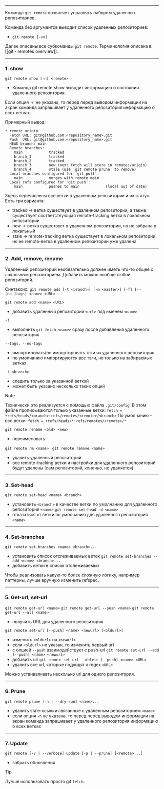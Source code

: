 ___
Команда `git remote` позволяет управлять набором удаленных репозиториев.

Команда без аргументов выводит список удаленных репозиториев:
- `git remote [-vv]`

Далее описаны все субкоманды `git remote`.
Терминология описана в [[git - remotes overview]].
___
### 1. show

`git remote show [-n] <remote>`
- Команда git remote show выводит информацию о состоянии удаленного репозитория.

Если опция `-n` не указана, то перед перед выводом информации на экран команда запрашивает у удаленного репозитория информацию о всех ветках.

Примерный вывод:
```
* remote origin
  Fetch URL: git@github.com:<repository_name>.git
  Push  URL: git@github.com:<repository_name>.git
  HEAD branch: main
  Remote branches:
    main            tracked
    branch_1        tracked
    branch_2        tracked
    branch_3        new (next fetch will store in remotes/origin)
    branch_4        stale (use 'git remote prune' to remove)
  Local branches configured for 'git pull':
    main            merges with remote main
  Local refs configured for 'git push':
    main            pushes to main            (local out of date)
```

Здесь перечислены все ветки в удаленном репозитории и их статус. Есть три варианта:
- tracked -> ветка существует в удаленном репозитории, а также существует соответствующая remote-tracking ветка в локальном репозитории
- new -> ветка существует в удаленном репозитории, но не забрана в локальный
- stale -> remote-tracking ветка существует в локальном репозитории, но ее remote-ветка в удаленном репозитории уже удалена

___
### 2. Add, remove, rename

Удаленный репозиторий необязательно должен иметь что-то общее с локальным репозиторием. Добавить можно вообще любой репозиторий.

Синтаксис:
`git remote add [-t <branch>] [-m <master>] [-f] [--[no-]tags] <name> <URL>`

`git remote add <name> <URL>`
- добавить удаленный репозиторий `<url>` под именем `<name>`

`-f`
- выполнить `git fetch <name>` сразу после добавления удаленного репозитория

`--tags, --no-tags`
- импортировать/не импортировать тэги из удаленного репозитория
- по умолчанию импортируются все тэги, но только на забираемых ветках

`-t <branch>`
- следить только за указанной веткой
- может быть указано несколько таких опций

>[!note]
>Технически это реализуется с помощью файла `.git/config`. В этом файле прописываются только указанные ветки: `fetch = +refs/heads/<branch>:refs/remotes/<remote>/<branch>`
>По умолчанию - все ветки: `fetch = +refs/heads/*:refs/remotes/<remote>/*`

`git remote rename <old> <new> `
- переименовать

`git remote rm <name> `
`git remote remove <name> `
- удалить удаленный репозиторий
- все remote-tracking ветки и настройки для удаленного репозиторий будут удалены (сам репозиторий, конечно, не удаляется)

___
### 3. Set-head

`git remote set-head <name> <branch>`
- установить `<branch>` в качестве ветки по умолчанию для удаленного репозитория `<name>`
`git remote set-head -d <name>`
- отказаться от ветки по умолчанию для удаленного репозитория `<name>`

___
### 4. Set-branches

`git remote set-branches <name> <branch>...`
- установить список отслеживаемых веток
`git remote set-branches --add <name> <branch>...`
- добавить ветки в список отслеживаемых

Чтобы реализовать какую-то более сложную логику, например паттерны, лучше вручную изменить refspec.
___
### 5. Get-url, set-url

`git remote get-url <name>`
`git remote get-url --push <name>`
`git remote get-url --all <name>`
- получить URL для удаленного репозитория

`git remote set-url [--push] <name> <newurl> [<oldurl>]`
- изменить `<oldurl>` на `<newurl>`
- если `<oldurl>` не указан, то изменить первый url
- с опцией `--push` взаимодействует с push-url
`git remote set-url --add [--push] <name> <newurl>`
- добавить url
`git remote set-url --delete [--push] <name> <URL>`
- удалить все url, которые подходят к regex `<URL>`

Можно устанавливать несколько url для одного репозитория.

___
### 6. Prune

`git remote prune [-n | --dry-run] <name>...`
- удалить stale-ссылки связанные с удаленным репозиторием `<name>`
- если опция `-n` не указана, то перед перед выводом информации на экран команда запрашивает у удаленного репозитория информацию о всех ветках

___
### 7. Update

`git remote [-v | --verbose] update [-p | --prune] [<remote>...]`
- забрать обновления

>[!tip]
>Лучше использовать просто git `fetch`.
